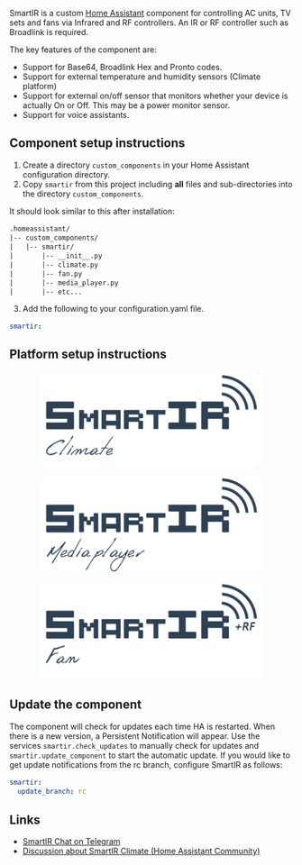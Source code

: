 SmartIR is a custom [Home Assistant](https://www.home-assistant.io/) component for controlling AC units, TV sets and fans via Infrared and RF controllers. An IR or RF controller such as Broadlink is required.

The key features of the component are:
* Support for Base64, Broadlink Hex and Pronto codes.
* Support for external temperature and humidity sensors (Climate platform)
* Support for external on/off sensor that monitors whether your device is actually On or Off. This may be a power monitor sensor.
* Support for voice assistants.

## **Component setup instructions**
1. Create a directory `custom_components` in your Home Assistant configuration directory.
2. Copy `smartir` from this project including **all** files and sub-directories into the directory `custom_components`.

It should look similar to this after installation:
```
.homeassistant/
|-- custom_components/
|   |-- smartir/
|       |-- __init__.py
|       |-- climate.py
|       |-- fan.py
|       |-- media_player.py
|       |-- etc...
```
3. Add the following to your configuration.yaml file.
```yaml
smartir:
```

## **Platform setup instructions**
<p align="center">
  <a href="CLIMATE.md"><img src="assets/smartir_climate.png" width="400" alt="SmartIR Climate"></a>
</p>

<p align="center">
  <a href="MEDIA_PLAYER.md"><img src="assets/smartir_mediaplayer.png" width="400" alt="SmartIR Media Player"></a>
</p>

<p align="center">
  <a href="FAN.md"><img src="assets/smartir_fan.png" width="400" alt="SmartIR Media Player"></a>
</p>

## **Update the component**
The component will check for updates each time HA is restarted. When there is a new version, a Persistent Notification will appear.
Use the services `smartir.check_updates` to manually check for updates and `smartir.update_component` to start the automatic update.
If you would like to get update notifications from the rc branch, configure SmartIR as follows:
```yaml
smartir:
  update_branch: rc
```

## Links
* [SmartIR Chat on Telegram](https://t.me/smartHomeHub)
* [Discussion about SmartIR Climate (Home Assistant Community)](https://community.home-assistant.io/t/smartir-climate-component/)
